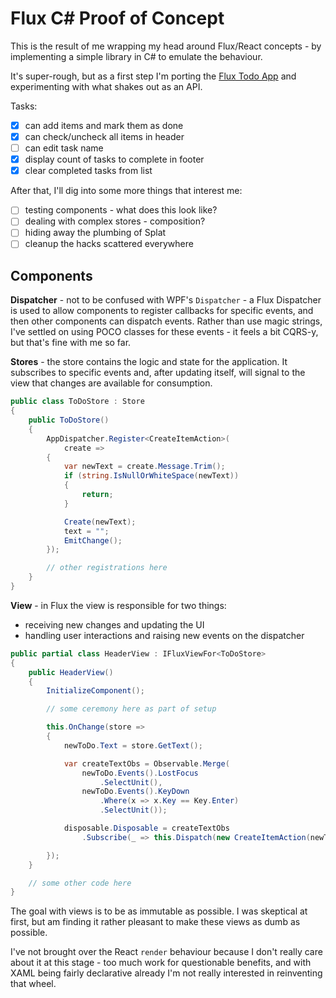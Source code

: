 # Flux C# Proof of Concept

This is the result of me wrapping my head around Flux/React concepts -
by implementing a simple library in C# to emulate the behaviour.

It's super-rough, but as a first step I'm porting the
[Flux Todo App](https://github.com/facebook/flux/blob/2e6238c632dcaf276a303bc3239d7c273b94f9fd/docs/TodoList.md)
and experimenting with what shakes out as an API.

Tasks:

 - [x] can add items and mark them as done
 - [x] can check/uncheck all items in header
 - [ ] can edit task name
 - [x] display count of tasks to complete in footer
 - [x] clear completed tasks from list

After that, I'll dig into some more things that interest me:

 - [ ] testing components - what does this look like?
 - [ ] dealing with complex stores - composition?
 - [ ] hiding away the plumbing of Splat
 - [ ] cleanup the hacks scattered everywhere

## Components

**Dispatcher** - not to be confused with WPF's `Dispatcher` - a Flux Dispatcher
is used to allow components to register callbacks for specific events, and then
other components can dispatch events. Rather than use magic strings, I've settled
on using POCO classes for these events - it feels a bit CQRS-y, but that's fine
with me so far.

**Stores** - the store contains the logic and state for the application. It subscribes
to specific events and, after updating itself, will signal to the view that changes
are available for consumption.

```csharp
public class ToDoStore : Store
{
    public ToDoStore()
    {
        AppDispatcher.Register<CreateItemAction>(
            create =>
        {
            var newText = create.Message.Trim();
            if (string.IsNullOrWhiteSpace(newText))
            {
                return;
            }

            Create(newText);
            text = "";
            EmitChange();
        });

        // other registrations here
    }
}
```

**View** - in Flux the view is responsible for two things:

 - receiving new changes and updating the UI
 - handling user interactions and raising new events on the dispatcher

```csharp
public partial class HeaderView : IFluxViewFor<ToDoStore>
{
    public HeaderView()
    {
        InitializeComponent();

        // some ceremony here as part of setup

        this.OnChange(store =>
        {
            newToDo.Text = store.GetText();

            var createTextObs = Observable.Merge(
                newToDo.Events().LostFocus
                    .SelectUnit(),
                newToDo.Events().KeyDown
                    .Where(x => x.Key == Key.Enter)
                    .SelectUnit());

            disposable.Disposable = createTextObs
                .Subscribe(_ => this.Dispatch(new CreateItemAction(newToDo.Text))),

        });
    }

    // some other code here
}
```
The goal with views is to be as immutable as possible. I was skeptical at first, but
am finding it rather pleasant to make these views as dumb as possible.

I've not brought over the React `render` behaviour because I don't really care
about it at this stage - too much work for questionable benefits, and with XAML being
fairly declarative already I'm not really interested in reinventing that wheel.